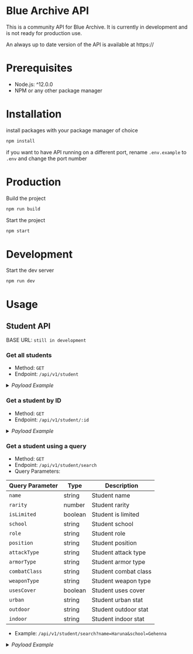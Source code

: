 # Blue Archive API

This is a community API for Blue Archive. It is currently in development and is not ready for production use.

An always up to date version of the API is available at https://

# Prerequisites

- Node.js: ^12.0.0
- NPM or any other package manager

# Installation

install packages with your package manager of choice

```bash
npm install
```

if you want to have API running on a different port, rename `.env.example` to `.env` and change the port number

# Production

Build the project

```bash
npm run build
```

Start the project

```bash
npm start
```

# Development

Start the dev server

```bash
npm run dev
```

# Usage

## Student API

BASE URL: `still in development`

### Get all students

- Method: `GET`
- Endpoint: `/api/v1/student`

<details>
  <summary><em>Payload Example</em></summary>

```json
{
  "id": 1,
  "name": "Airi",
  "rarity": 2,
  "isLimited": false,
  "school": "Trinity",
  "role": "Support",
  "position": "Back",
  "attackType": "Explosive",
  "armorType": "Light",
  "combatClass": "Special",
  "weaponType": "SMG",
  "usesCover": false,
  "detailStudent": {
    "age": "15",
    "height": "160cm",
    "hobbies": "Looking for tasty sweets, tea parties",
    "birthday": "01/30/2023",
    "releaseDate": "02/04/2021",
    "japaneseName": "栗村 アイリ"
  },
  "urban": "A",
  "outdoor": "D",
  "indoor": "A"
}
```

</details>

### Get a student by ID

- Method: `GET`
- Endpoint: `/api/v1/student/:id`

<details>
  <summary><em>Payload Example</em></summary>

```json
{
  "id": 10,
  "name": "Aru (New Year)",
  "rarity": 3,
  "isLimited": true,
  "school": "Gehenna",
  "role": "Attacker",
  "position": "Back",
  "attackType": "Penetration",
  "armorType": "Special",
  "combatClass": "Striker",
  "weaponType": "SR",
  "usesCover": true,
  "detailStudent": {
    "age": "16",
    "height": "160cm",
    "hobbies": "Studying management",
    "birthday": "03/12/2023",
    "releaseDate": "12/29/2021",
    "japaneseName": "陸八魔 アル"
  },
  "urban": "D",
  "outdoor": "B",
  "indoor": "S"
}
```

</details>

### Get a student using a query

- Method: `GET`
- Endpoint: `/api/v1/student/search`
- Query Parameters:

| Query Parameter | Type    | Description          |
| --------------- | ------- | -------------------- |
| `name`          | string  | Student name         |
| `rarity`        | number  | Student rarity       |
| `isLimited`     | boolean | Student is limited   |
| `school`        | string  | Student school       |
| `role`          | string  | Student role         |
| `position`      | string  | Student position     |
| `attackType`    | string  | Student attack type  |
| `armorType`     | string  | Student armor type   |
| `combatClass`   | string  | Student combat class |
| `weaponType`    | string  | Student weapon type  |
| `usesCover`     | boolean | Student uses cover   |
| `urban`         | string  | Student urban stat   |
| `outdoor`       | string  | Student outdoor stat |
| `indoor`        | string  | Student indoor stat  |

- Example: `/api/v1/student/search?name=Haruna&school=Gehenna`

<details>
  <summary><em>Payload Example</em></summary>

```json
[
  {
    "id": 34,
    "name": "Haruna",
    "rarity": 3,
    "isLimited": false,
    "school": "Gehenna",
    "role": "Attacker",
    "position": "Back",
    "attackType": "Mystic",
    "armorType": "Heavy",
    "combatClass": "Striker",
    "weaponType": "SR",
    "usesCover": true,
    "detailStudent": {
      "age": "17",
      "height": "163cm",
      "hobbies": "Looking for delicious things",
      "birthday": "03/01/2023",
      "releaseDate": "02/04/2021",
      "japaneseName": "黒舘 ハルナ"
    },
    "urban": "S",
    "outdoor": "D",
    "indoor": "B"
  },
  {
    "id": 35,
    "name": "Haruna (New Year)",
    "rarity": 3,
    "isLimited": true,
    "school": "Gehenna",
    "role": "Attacker",
    "position": "Back",
    "attackType": "Explosive",
    "armorType": "Light",
    "combatClass": "Striker",
    "weaponType": "SR",
    "usesCover": true,
    "detailStudent": {
      "age": "17",
      "height": "163cm",
      "hobbies": "Looking for delicious things",
      "birthday": "03/01/2023",
      "releaseDate": "12/28/2022",
      "japaneseName": "黒舘 ハルナ"
    },
    "urban": "D",
    "outdoor": "S",
    "indoor": "B"
  }
]
```

</details>

